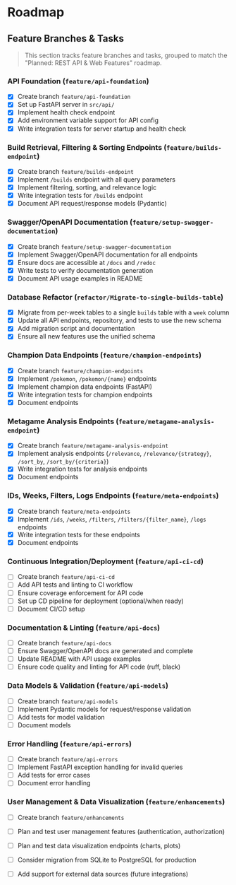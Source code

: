 # Roadmap

## Feature Branches & Tasks

> This section tracks feature branches and tasks, grouped to match the "Planned: REST API & Web Features" roadmap.

### API Foundation (`feature/api-foundation`)
- [x] Create branch `feature/api-foundation`
- [x] Set up FastAPI server in `src/api/`
- [x] Implement health check endpoint
- [x] Add environment variable support for API config
- [x] Write integration tests for server startup and health check

### Build Retrieval, Filtering & Sorting Endpoints (`feature/builds-endpoint`)
- [x] Create branch `feature/builds-endpoint`
- [x] Implement `/builds` endpoint with all query parameters
- [x] Implement filtering, sorting, and relevance logic
- [x] Write integration tests for `/builds` endpoint
- [x] Document API request/response models (Pydantic)

### Swagger/OpenAPI Documentation (`feature/setup-swagger-documentation`)
- [x] Create branch `feature/setup-swagger-documentation`
- [x] Implement Swagger/OpenAPI documentation for all endpoints
- [x] Ensure docs are accessible at `/docs` and `/redoc`
- [x] Write tests to verify documentation generation
- [x] Document API usage examples in README

### Database Refactor (`refactor/Migrate-to-single-builds-table`)
- [x] Migrate from per-week tables to a single `builds` table with a `week` column
- [x] Update all API endpoints, repository, and tests to use the new schema
- [x] Add migration script and documentation
- [x] Ensure all new features use the unified schema

### Champion Data Endpoints (`feature/champion-endpoints`)
- [x] Create branch `feature/champion-endpoints`
- [x] Implement `/pokemon`, `/pokemon/{name}` endpoints
- [x] Implement champion data endpoints (FastAPI)
- [x] Write integration tests for champion endpoints
- [x] Document endpoints

### Metagame Analysis Endpoints (`feature/metagame-analysis-endpoint`)
- [x] Create branch `feature/metagame-analysis-endpoint`
- [x] Implement analysis endpoints (`/relevance`, `/relevance/{strategy}`, `/sort_by`, `/sort_by/{criteria}`)
- [x] Write integration tests for analysis endpoints
- [x] Document endpoints

### IDs, Weeks, Filters, Logs Endpoints (`feature/meta-endpoints`)
- [x] Create branch `feature/meta-endpoints`
- [x] Implement `/ids`, `/weeks`, `/filters`, `/filters/{filter_name}`, `/logs` endpoints
- [x] Write integration tests for these endpoints
- [x] Document endpoints

### Continuous Integration/Deployment (`feature/api-ci-cd`)
- [ ] Create branch `feature/api-ci-cd`
- [ ] Add API tests and linting to CI workflow
- [ ] Ensure coverage enforcement for API code
- [ ] Set up CD pipeline for deployment (optional/when ready)
- [ ] Document CI/CD setup

### Documentation & Linting (`feature/api-docs`)
- [ ] Create branch `feature/api-docs`
- [ ] Ensure Swagger/OpenAPI docs are generated and complete
- [ ] Update README with API usage examples
- [ ] Ensure code quality and linting for API code (ruff, black)

### Data Models & Validation (`feature/api-models`)
- [ ] Create branch `feature/api-models`
- [ ] Implement Pydantic models for request/response validation
- [ ] Add tests for model validation
- [ ] Document models

### Error Handling (`feature/api-errors`)
- [ ] Create branch `feature/api-errors`
- [ ] Implement FastAPI exception handling for invalid queries
- [ ] Add tests for error cases
- [ ] Document error handling

### User Management & Data Visualization (`feature/enhancements`)
- [ ] Create branch `feature/enhancements`
- [ ] Plan and test user management features (authentication, authorization)
- [ ] Plan and test data visualization endpoints (charts, plots)
- [ ] Consider migration from SQLite to PostgreSQL for production
- [ ] Add support for external data sources (future integrations)

